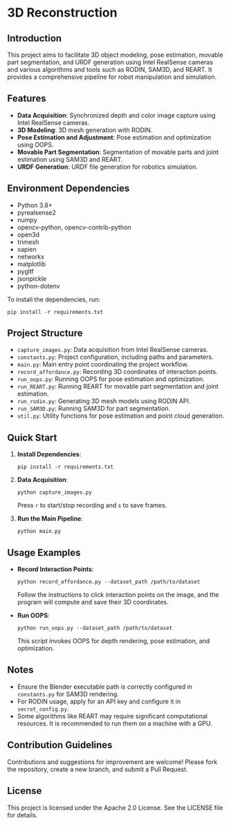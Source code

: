 # 3D Reconstruction

## Introduction

This project aims to facilitate 3D object modeling, pose estimation, movable part segmentation, and URDF generation using Intel RealSense cameras and various algorithms and tools such as RODIN, SAM3D, and REART. It provides a comprehensive pipeline for robot manipulation and simulation.

## Features

- **Data Acquisition**: Synchronized depth and color image capture using Intel RealSense cameras.
- **3D Modeling**: 3D mesh generation with RODIN.
- **Pose Estimation and Adjustment**: Pose estimation and optimization using OOPS.
- **Movable Part Segmentation**: Segmentation of movable parts and joint estimation using SAM3D and REART.
- **URDF Generation**: URDF file generation for robotics simulation.

## Environment Dependencies

- Python 3.8+
- pyrealsense2
- numpy
- opencv-python, opencv-contrib-python
- open3d
- trimesh
- sapien
- networkx
- matplotlib
- pygltf
- jsonpickle
- python-dotenv

To install the dependencies, run:

```
pip install -r requirements.txt
```

## Project Structure

- `capture_images.py`: Data acquisition from Intel RealSense cameras.
- `constants.py`: Project configuration, including paths and parameters.
- `main.py`: Main entry point coordinating the project workflow.
- `record_affordance.py`: Recording 3D coordinates of interaction points.
- `run_oops.py`: Running OOPS for pose estimation and optimization.
- `run_REART.py`: Running REART for movable part segmentation and joint estimation.
- `run_rodin.py`: Generating 3D mesh models using RODIN API.
- `run_SAM3D.py`: Running SAM3D for part segmentation.
- `util.py`: Utility functions for pose estimation and point cloud generation.

## Quick Start

1. **Install Dependencies**:

    ```
    pip install -r requirements.txt
    ```

2. **Data Acquisition**:

    ```
    python capture_images.py
    ```

    Press `r` to start/stop recording and `s` to save frames.

3. **Run the Main Pipeline**:

    ```
    python main.py
    ```

## Usage Examples

- **Record Interaction Points**:

    ```
    python record_affordance.py --dataset_path /path/to/dataset
    ```

    Follow the instructions to click interaction points on the image, and the program will compute and save their 3D coordinates.

- **Run OOPS**:

    ```
    python run_oops.py --dataset_path /path/to/dataset
    ```

    This script invokes OOPS for depth rendering, pose estimation, and optimization.

## Notes

- Ensure the Blender executable path is correctly configured in `constants.py` for SAM3D rendering.
- For RODIN usage, apply for an API key and configure it in `secret_config.py`.
- Some algorithms like REART may require significant computational resources. It is recommended to run them on a machine with a GPU.

## Contribution Guidelines

Contributions and suggestions for improvement are welcome! Please fork the repository, create a new branch, and submit a Pull Request.

## License

This project is licensed under the Apache 2.0 License. See the LICENSE file for details.
